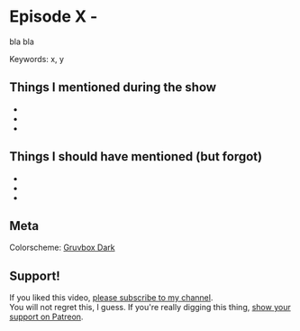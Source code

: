 # Episode X - 

bla bla

Keywords: x, y

## Things I mentioned during the show

* 
* 
* 

## Things I should have mentioned (but forgot)

* 
* 
* 

## Meta

Colorscheme: [Gruvbox Dark](https://github.com/morhetz/gruvbox)

## Support!

If you liked this video, [please subscribe to my channel](https://www.youtube.com/channel/UCZ_EWaQZCZuGGfnuqUoHujw).  
You will not regret this, I guess.
If you're really digging this thing, [show your support on Patreon](https://www.patreon.com/hellorust).
